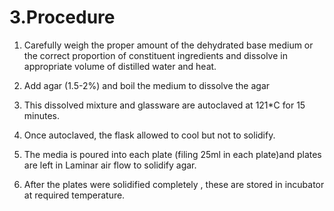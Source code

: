 # **3.Procedure**

1. Carefully weigh the proper amount of the dehydrated base medium or the correct proportion of constituent ingredients and dissolve in appropriate volume of distilled water and heat.

2. Add agar (1.5-2%) and boil the medium to dissolve the agar

3. This dissolved mixture and glassware are autoclaved at 121\*C for 15 minutes.

4. Once autoclaved, the flask allowed to cool but not to solidify.

5. The media is poured into each plate (filing 25ml in each plate)and plates are left in Laminar air flow to solidify agar.

6. After the plates were solidified completely , these are stored in incubator at required temperature.
